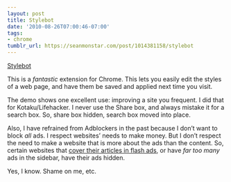 ```yaml
---
layout: post
title: Stylebot
date: '2010-08-26T07:00:46-07:00'
tags:
- chrome
tumblr_url: https://seanmonstar.com/post/1014381158/stylebot
---
```

[Stylebot](http://stylebot.me/)  

This is a _fantastic_ extension for Chrome. This lets you easily edit the styles of a web page, and have them be saved and applied next time you visit.

The demo shows one excellent use: improving a site you frequent. I did that for Kotaku/Lifehacker. I never use the Share box, and always mistake it for a search box. So, share box hidden, search box moved into place.

Also, I have refrained from Adblockers in the past because I don’t want to block _all_ ads. I respect websites’ needs to make money. But I don’t respect the need to make a website that is more about the ads than the content. So, certain websites that [cover their articles in flash ads](https://twitter.com/seanmonstar/status/22122514533), or have _far too many_ ads in the sidebar, have their ads hidden.

Yes, I know. Shame on me, etc.

